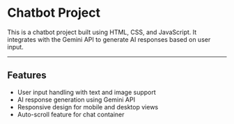 # Chatbot Project

This is a chatbot project built using HTML, CSS, and JavaScript. It integrates with the Gemini API to generate AI responses based on user input.

---

## Features
- User input handling with text and image support
- AI response generation using Gemini API
- Responsive design for mobile and desktop views
- Auto-scroll feature for chat container
